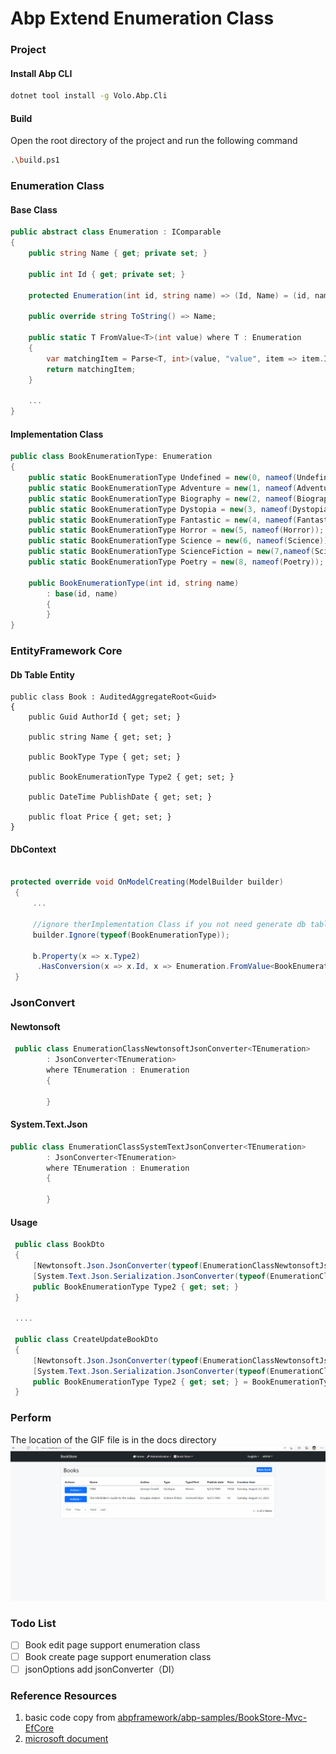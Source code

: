 # Abp Extend Enumeration Class
### Project

#### Install Abp CLI

```bash
dotnet tool install -g Volo.Abp.Cli
```

#### Build

Open the root directory of the project and run the following command

``` bash
.\build.ps1
```



### Enumeration Class

#### Base Class

```C#
public abstract class Enumeration : IComparable
{
    public string Name { get; private set; }

    public int Id { get; private set; }

    protected Enumeration(int id, string name) => (Id, Name) = (id, name);

    public override string ToString() => Name;

    public static T FromValue<T>(int value) where T : Enumeration
    {
        var matchingItem = Parse<T, int>(value, "value", item => item.Id == value);
        return matchingItem;
    }
        
    ...
}
```

#### Implementation Class

``` C#
public class BookEnumerationType: Enumeration
{
    public static BookEnumerationType Undefined = new(0, nameof(Undefined));
    public static BookEnumerationType Adventure = new(1, nameof(Adventure));
    public static BookEnumerationType Biography = new(2, nameof(Biography));
    public static BookEnumerationType Dystopia = new(3, nameof(Dystopia));
    public static BookEnumerationType Fantastic = new(4, nameof(Fantastic));
    public static BookEnumerationType Horror = new(5, nameof(Horror));
    public static BookEnumerationType Science = new(6, nameof(Science));
    public static BookEnumerationType ScienceFiction = new(7,nameof(ScienceFiction));
    public static BookEnumerationType Poetry = new(8, nameof(Poetry));

    public BookEnumerationType(int id, string name)
        : base(id, name)
        {
        }
}
```



### EntityFramework Core

#### Db Table Entity

    public class Book : AuditedAggregateRoot<Guid>
    {
        public Guid AuthorId { get; set; }
    
        public string Name { get; set; }
    
        public BookType Type { get; set; }
    
        public BookEnumerationType Type2 { get; set; }
    
        public DateTime PublishDate { get; set; }
    
        public float Price { get; set; }
    }

#### DbContext

``` C#

protected override void OnModelCreating(ModelBuilder builder)
 {
     ...
     
     //ignore therImplementation Class if you not need generate db table
     builder.Ignore(typeof(BookEnumerationType)); 
    
     b.Property(x => x.Type2)
      .HasConversion(x => x.Id, x => Enumeration.FromValue<BookEnumerationType>(x));
 }
```



### JsonConvert

#### Newtonsoft

``` C#
 public class EnumerationClassNewtonsoftJsonConverter<TEnumeration>
        : JsonConverter<TEnumeration>
        where TEnumeration : Enumeration
        {

        }
```

#### System.Text.Json

``` C#
public class EnumerationClassSystemTextJsonConverter<TEnumeration>
        : JsonConverter<TEnumeration>
        where TEnumeration : Enumeration
        {

        }
```

#### Usage

``` C#
 public class BookDto
 {
     [Newtonsoft.Json.JsonConverter(typeof(EnumerationClassNewtonsoftJsonConverter<BookEnumerationType>))]
     [System.Text.Json.Serialization.JsonConverter(typeof(EnumerationClassSystemTextJsonConverter<BookEnumerationType>))]
     public BookEnumerationType Type2 { get; set; }
 }

 ....
     
 public class CreateUpdateBookDto
 {
     [Newtonsoft.Json.JsonConverter(typeof(EnumerationClassNewtonsoftJsonConverter<BookEnumerationType>))]
     [System.Text.Json.Serialization.JsonConverter(typeof(EnumerationClassSystemTextJsonConverter<BookEnumerationType>))]
     public BookEnumerationType Type2 { get; set; } = BookEnumerationType.Undefined;
 }
```

 

### Perform
The location of the GIF file is in the docs directory
![](docs\enumerationClassEditAndSelect.gif)

### Todo List

- [ ] Book edit page support enumeration class
- [ ] Book create page support enumeration class
- [ ] jsonOptions add jsonConverter（DI）

### Reference Resources

1. basic code copy from [abpframework/abp-samples/BookStore-Mvc-EfCore](https://github.com/abpframework/abp-samples/tree/master/BookStore-Mvc-EfCore)
2. [microsoft document](https://docs.microsoft.com/en-us/dotnet/architecture/microservices/microservice-ddd-cqrs-patterns/enumeration-classes-over-enum-types)



